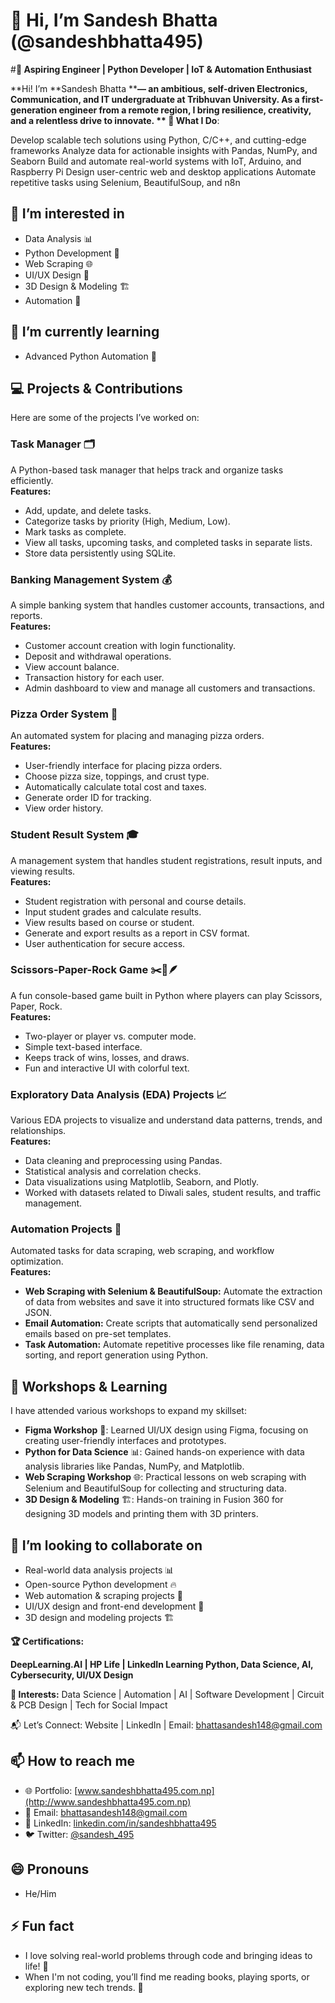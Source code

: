 
# 👋 Hi, I’m Sandesh Bhatta (@sandeshbhatta495)

#**🚀 Aspiring Engineer | Python Developer | IoT & Automation Enthusiast**

**Hi! I’m **Sandesh Bhatta ****— an ambitious, self-driven Electronics, Communication, and IT undergraduate at Tribhuvan University. As a first-generation engineer from a remote region, I bring resilience, creativity, and a relentless drive to innovate.
**
🔹 What I Do**:

Develop scalable tech solutions using Python, C/C++, and cutting-edge frameworks
Analyze data for actionable insights with Pandas, NumPy, and Seaborn
Build and automate real-world systems with IoT, Arduino, and Raspberry Pi
Design user-centric web and desktop applications
Automate repetitive tasks using Selenium, BeautifulSoup, and n8n

## 👀 I’m interested in  
- Data Analysis 📊  
- Python Development 🐍  
- Web Scraping 🌐  
- UI/UX Design 🎨  
- 3D Design & Modeling 🏗️  
- Automation 🚦  

## 🌱 I’m currently learning  
- Advanced Python Automation 🤖  

## 💻 Projects & Contributions  
Here are some of the projects I’ve worked on:

### **Task Manager** 🗂️  
A Python-based task manager that helps track and organize tasks efficiently.  
**Features:**
- Add, update, and delete tasks.
- Categorize tasks by priority (High, Medium, Low).
- Mark tasks as complete.
- View all tasks, upcoming tasks, and completed tasks in separate lists.
- Store data persistently using SQLite.

### **Banking Management System** 💰  
A simple banking system that handles customer accounts, transactions, and reports.  
**Features:**
- Customer account creation with login functionality.
- Deposit and withdrawal operations.
- View account balance.
- Transaction history for each user.
- Admin dashboard to view and manage all customers and transactions.

### **Pizza Order System** 🍕  
An automated system for placing and managing pizza orders.  
**Features:**
- User-friendly interface for placing pizza orders.
- Choose pizza size, toppings, and crust type.
- Automatically calculate total cost and taxes.
- Generate order ID for tracking.
- View order history.

### **Student Result System** 🎓  
A management system that handles student registrations, result inputs, and viewing results.  
**Features:**
- Student registration with personal and course details.
- Input student grades and calculate results.
- View results based on course or student.
- Generate and export results as a report in CSV format.
- User authentication for secure access.

### **Scissors-Paper-Rock Game** ✂️📜🪶  
A fun console-based game built in Python where players can play Scissors, Paper, Rock.  
**Features:**
- Two-player or player vs. computer mode.
- Simple text-based interface.
- Keeps track of wins, losses, and draws.
- Fun and interactive UI with colorful text.

### **Exploratory Data Analysis (EDA) Projects** 📈  
Various EDA projects to visualize and understand data patterns, trends, and relationships.  
**Features:**
- Data cleaning and preprocessing using Pandas.
- Statistical analysis and correlation checks.
- Data visualizations using Matplotlib, Seaborn, and Plotly.
- Worked with datasets related to Diwali sales, student results, and traffic management.

### **Automation Projects** 🤖  
Automated tasks for data scraping, web scraping, and workflow optimization.  
**Features:**
- **Web Scraping with Selenium & BeautifulSoup:** Automate the extraction of data from websites and save it into structured formats like CSV and JSON.
- **Email Automation:** Create scripts that automatically send personalized emails based on pre-set templates.
- **Task Automation:** Automate repetitive processes like file renaming, data sorting, and report generation using Python.

## 🌱 Workshops & Learning  
I have attended various workshops to expand my skillset:
- **Figma Workshop** 🎨: Learned UI/UX design using Figma, focusing on creating user-friendly interfaces and prototypes.
- **Python for Data Science** 📊: Gained hands-on experience with data analysis libraries like Pandas, NumPy, and Matplotlib.
- **Web Scraping Workshop** 🌐: Practical lessons on web scraping with Selenium and BeautifulSoup for collecting and structuring data.
- **3D Design & Modeling** 🏗️: Hands-on training in Fusion 360 for designing 3D models and printing them with 3D printers.

## 💞️ I’m looking to collaborate on  
- Real-world data analysis projects 📊  
- Open-source Python development 🔥  
- Web automation & scraping projects 🤖  
- UI/UX design and front-end development 🎨  
- 3D design and modeling projects 🏗️  

**🏆 Certifications:**

**DeepLearning.AI | HP Life | LinkedIn Learning
Python, Data Science, AI, Cybersecurity, UI/UX Design**

**🌟 Interests:**
Data Science | Automation | AI | Software Development | Circuit & PCB Design | Tech for Social Impact

📬 Let’s Connect:
Website | LinkedIn | Email: bhattasandesh148@gmail.com

## 📫 How to reach me  
- 🌐 Portfolio: [www.sandeshbhatta495.com.np](http://www.sandeshbhatta495.com.np)  
- 📩 Email: bhattasandesh148@gmail.com  
- 💼 LinkedIn: [linkedin.com/in/sandeshbhatta495](https://www.linkedin.com/in/sandeshbhatta495)  
- 🐦 Twitter: [@sandesh_495](https://twitter.com/sandeshbhatta)  

## 😄 Pronouns  
- He/Him  

## ⚡ Fun fact  
- I love solving real-world problems through code and bringing ideas to life! 🚀  
- When I'm not coding, you’ll find me reading books, playing sports, or exploring new tech trends. 🌟
